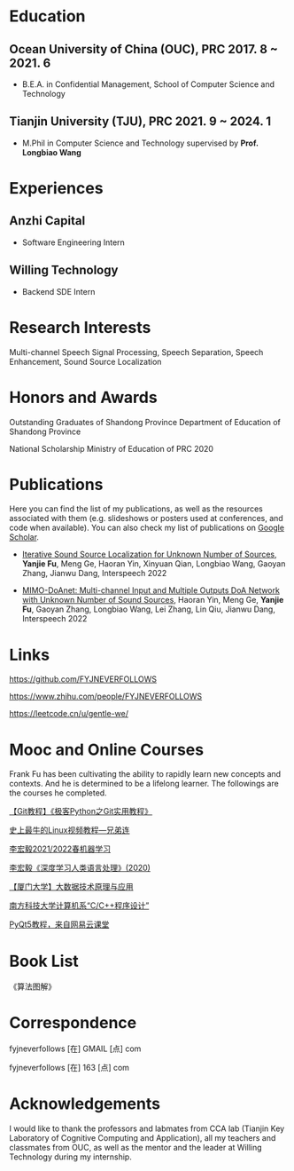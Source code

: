 # Education

## Ocean University of China (OUC), PRC      2017. 8 ~ 2021. 6

* B.E.A. in Confidential Management, School of Computer Science and Technology

## Tianjin University (TJU), PRC       2021. 9 ~ 2024. 1

* M.Phil in Computer Science and Technology supervised by **Prof. Longbiao Wang**

# Experiences

## Anzhi Capital

* Software Engineering Intern

## Willing Technology 

* Backend SDE Intern

# Research Interests
Multi-channel Speech Signal Processing, Speech Separation, Speech Enhancement, Sound Source Localization


# Honors and Awards
Outstanding Graduates of Shandong Province Department of Education of Shandong Province

National Scholarship Ministry of Education of PRC 2020

# Publications
Here you can find the list of my publications, as well as the resources associated with them (e.g. slideshows or posters used at conferences, and code when available). You can also check my list of publications on [Google Scholar](https://scholar.google.com.hk/citations?user=S4rcLewAAAAJ&hl=zh-CN).


* [Iterative Sound Source Localization for Unknown Number of Sources](https://arxiv.org/abs/2206.12273), **Yanjie Fu**, Meng Ge, Haoran Yin, Xinyuan Qian, Longbiao Wang, Gaoyan Zhang, Jianwu Dang, Interspeech 2022

* [MIMO-DoAnet: Multi-channel Input and Multiple Outputs DoA Network with Unknown Number of Sound Sources](https://arxiv.org/abs/2207.07307), Haoran Yin, Meng Ge, **Yanjie Fu**, Gaoyan Zhang, Longbiao Wang, Lei Zhang, Lin Qiu, Jianwu Dang, Interspeech 2022

# **Links**

https://github.com/FYJNEVERFOLLOWS

https://www.zhihu.com/people/FYJNEVERFOLLOWS

https://leetcode.cn/u/gentle-we/

# Mooc and Online Courses

Frank Fu has been cultivating the ability to rapidly learn new concepts and contexts. And he is determined to be a lifelong learner. The followings are the courses he completed.

[【Git教程】《极客Python之Git实用教程》](https://www.bilibili.com/video/BV1bs411N7ny)

[史上最牛的Linux视频教程—兄弟连](https://www.bilibili.com/video/BV1mW411i7Qf)

[李宏毅2021/2022春机器学习](https://www.bilibili.com/video/BV1Wv411h7kN)

[李宏毅《深度学习人类语言处理》(2020)](https://www.bilibili.com/video/BV1QE411p7z3)

[【厦门大学】大数据技术原理与应用](https://www.bilibili.com/video/BV1ds41157NS)

[南方科技大学计算机系“C/C++程序设计”](https://www.bilibili.com/video/BV1Vf4y1P7pq)

[PyQt5教程，来自网易云课堂](https://www.bilibili.com/video/BV154411n79k)
# Book List
《算法图解》

# **Correspondence**
fyjneverfollows [在] GMAIL [点] com

fyjneverfollows [在] 163 [点] com



# Acknowledgements

I would like to thank the professors and labmates from CCA lab (Tianjin Key Laboratory of Cognitive Computing and Application), all my teachers and classmates from OUC, as well as the mentor and the leader at Willing Technology during my internship.